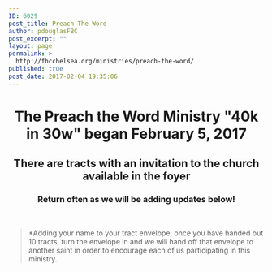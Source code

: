 ```yaml
---
ID: 6029
post_title: Preach The Word
author: pdouglasFBC
post_excerpt: ""
layout: page
permalink: >
  http://fbcchelsea.org/ministries/preach-the-word/
published: true
post_date: 2017-02-04 19:35:06
---
```

<h1 style="text-align: center;">The Preach the Word Ministry "40k in 30w" began February 5, 2017</h1><h2 style="text-align: center;">There are tracts with an invitation to the church available in the foyer</h2><h3 style="text-align: center;">Return often as we will be adding updates below!</h3><p>&nbsp;</p><blockquote><p>*Adding your name to your tract envelope, once you have handed out 10 tracts, turn the envelope in and we will hand off that envelope to another saint in order to encourage each of us participating in this ministry.</p></blockquote>